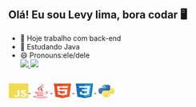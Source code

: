 ## Olá! Eu sou Levy lima, bora codar 🖥️

- 🔭 Hoje trabalho com back-end
- 🌱 Estudando Java 
- 😄 Pronouns:ele/dele
  <div>
  <a href="https://github.com/llevylima">
    <img height="180cm" src="https://github-readme-stats.vercel.app/api?username=llevylima&show_icons-true&theme=midnight-purple&include_all_commits-true&count_private=true"/>
    <img height="160cm" src="https://github-readme-stats.vercel.app/api/top-langs/?username=llevylima&layout=compact&langs_count=16&theme=midnight-purple"/>
  </div>
##
  
<div> 
  <img align="center" alt="levy-Js" height="30" width="40" src="https://raw.githubusercontent.com/devicons/devicon/master/icons/javascript/javascript-plain.svg">
  <img align="center" alt="levy-java" height="30" width="40" src="https://raw.githubusercontent.com/devicons/devicon/master/icons/java/java-plain.svg">   
  <img align="center" alt="levy-HTML" height="30" width="40" src="https://raw.githubusercontent.com/devicons/devicon/master/icons/html5/html5-original.svg">
  <img align="center" alt="levy-CSS" height="30" width="40" src="https://raw.githubusercontent.com/devicons/devicon/master/icons/css3/css3-original.svg">
  <img align="center" alt="levy-Python" height="30" width="40" src="https://raw.githubusercontent.com/devicons/devicon/master/icons/python/python-original.svg">
</div>
